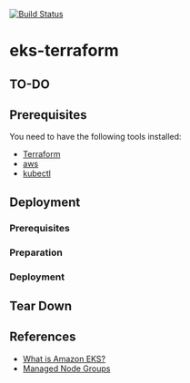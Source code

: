 [![Build Status][workflow-image]][workflow-url]

# eks-terraform

## TO-DO

## Prerequisites

You need to have the following tools installed:

  - [Terraform](https://www.terraform.io)
  - [aws](https://github.com/aws/aws-cli)
  - [kubectl](https://kubernetes.io/docs/tasks/tools/install-kubectl)

## Deployment

### Prerequisites

### Preparation

### Deployment

## Tear Down

## References

  - [What is Amazon EKS?](https://docs.aws.amazon.com/eks/latest/userguide/what-is-eks.html)
  - [Managed Node Groups](https://docs.aws.amazon.com/eks/latest/userguide/managed-node-groups.html)


[workflow-url]: https://github.com/moorara/eks-terraform/actions
[workflow-image]: https://github.com/moorara/eks-terraform/workflows/Main/badge.svg
